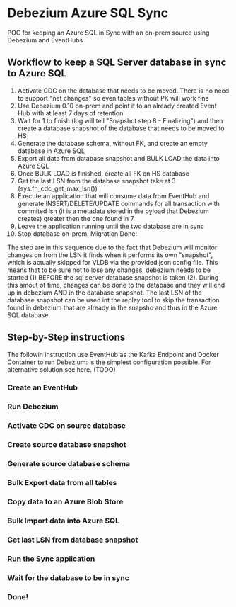 # Debezium Azure SQL Sync

POC for keeping an Azure SQL in Sync with an on-prem source using Debezium and EventHubs

## Workflow to keep a SQL Server database in sync to Azure SQL

1. Activate CDC on the database that needs to be moved. There is no need to support "net changes" so even tables without PK will work fine
2. Use Debezium 0.10 on-prem and point it to an already created Event Hub with at least 7 days of retention
3. Wait for 1 to finish (log will tell "Snapshot step 8 - Finalizing") and then create a database snapshot of the database that needs to be moved to HS
4. Generate the database schema, without FK, and create an empty database in Azure SQL
5. Export all data from database snapshot and BULK LOAD the data into Azure SQL
6. Once BULK LOAD is finished, create all FK on HS database
7. Get the last LSN from the database snapshot take at 3 (sys.fn_cdc_get_max_lsn())
8. Execute an application that will consume data from EventHub and generate INSERT/DELETE/UPDATE commands for all transaction with commited lsn (it is a metadata stored in the pyload that Debezium creates) greater then the one found in 7.
9. Leave the application running until the two database are in sync
10. Stop database on-prem. Migration Done!

The step are in this sequence due to the fact that Debezium will monitor changes on from the LSN it finds when it performs its own "snapshot", which is actually skipped for VLDB via the provided json config file.
This means that to be sure not to lose any changes, debezium needs to be started (1) BEFORE the sql server database snapshot is taken (2).
During this amout of time, changes can be done to the database and they will end up in debezium AND in the database snapshot.
The last LSN of the database snapshot can be used int the replay tool to skip the transaction found in debezium that are already in the snapsho and thus in the Azure SQL database.

## Step-by-Step instructions

The followin instruction use EventHub as the Kafka Endpoint and Docker Container to run Debezium: is the simplest configuration possible. For alternative solution see here. (TODO)

### Create an EventHub

### Run Debezium

### Activate CDC on source database

### Create source database snapshot

### Generate source database schema

### Bulk Export data from all tables

### Copy data to an Azure Blob Store

### Bulk Import data into Azure SQL

### Get last LSN from database snapshot

### Run the Sync application

### Wait for the database to be in sync

### Done!
